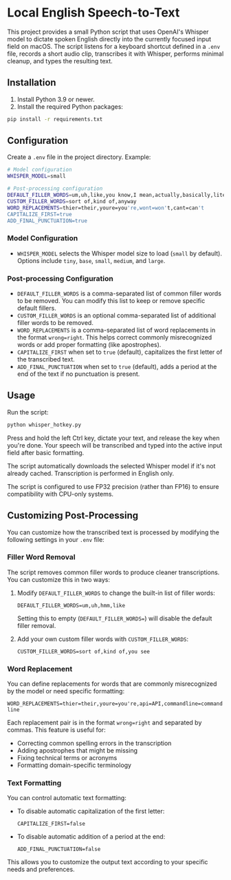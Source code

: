 # Local English Speech-to-Text

This project provides a small Python script that uses OpenAI's Whisper model
to dictate spoken English directly into the currently focused input field on
macOS. The script listens for a keyboard shortcut defined in a `.env` file,
records a short audio clip, transcribes it with Whisper, performs minimal
cleanup, and types the resulting text.

## Installation

1. Install Python 3.9 or newer.
2. Install the required Python packages:

```bash
pip install -r requirements.txt
```

## Configuration

Create a `.env` file in the project directory. Example:

```bash
# Model configuration
WHISPER_MODEL=small

# Post-processing configuration
DEFAULT_FILLER_WORDS=um,uh,like,you know,I mean,actually,basically,literally
CUSTOM_FILLER_WORDS=sort of,kind of,anyway
WORD_REPLACEMENTS=thier=their,youre=you're,wont=won't,cant=can't
CAPITALIZE_FIRST=true
ADD_FINAL_PUNCTUATION=true
```

### Model Configuration
- `WHISPER_MODEL` selects the Whisper model size to load (`small` by default). Options include `tiny`, `base`, `small`, `medium`, and `large`.

### Post-processing Configuration
- `DEFAULT_FILLER_WORDS` is a comma-separated list of common filler words to be removed. You can modify this list to keep or remove specific default fillers.
- `CUSTOM_FILLER_WORDS` is an optional comma-separated list of additional filler words to be removed.
- `WORD_REPLACEMENTS` is a comma-separated list of word replacements in the format `wrong=right`. This helps correct commonly misrecognized words or add proper formatting (like apostrophes).
- `CAPITALIZE_FIRST` when set to `true` (default), capitalizes the first letter of the transcribed text.
- `ADD_FINAL_PUNCTUATION` when set to `true` (default), adds a period at the end of the text if no punctuation is present.

## Usage

Run the script:

```bash
python whisper_hotkey.py
```

Press and hold the left Ctrl key, dictate your text, and release the key when you're done.
Your speech will be transcribed and typed into the active input field after basic formatting.

The script automatically downloads the selected Whisper model if it's not
already cached. Transcription is performed in English only.

The script is configured to use FP32 precision (rather than FP16) to ensure compatibility with CPU-only systems.

## Customizing Post-Processing

You can customize how the transcribed text is processed by modifying the following settings in your `.env` file:

### Filler Word Removal

The script removes common filler words to produce cleaner transcriptions. You can customize this in two ways:

1. Modify `DEFAULT_FILLER_WORDS` to change the built-in list of filler words:
   ```
   DEFAULT_FILLER_WORDS=um,uh,hmm,like
   ```
   Setting this to empty (`DEFAULT_FILLER_WORDS=`) will disable the default filler removal.

2. Add your own custom filler words with `CUSTOM_FILLER_WORDS`:
   ```
   CUSTOM_FILLER_WORDS=sort of,kind of,you see
   ```

### Word Replacement

You can define replacements for words that are commonly misrecognized by the model or need specific formatting:

```
WORD_REPLACEMENTS=thier=their,youre=you're,api=API,commandline=command line
```

Each replacement pair is in the format `wrong=right` and separated by commas. This feature is useful for:

- Correcting common spelling errors in the transcription
- Adding apostrophes that might be missing
- Fixing technical terms or acronyms
- Formatting domain-specific terminology

### Text Formatting

You can control automatic text formatting:

- To disable automatic capitalization of the first letter:
  ```
  CAPITALIZE_FIRST=false
  ```

- To disable automatic addition of a period at the end:
  ```
  ADD_FINAL_PUNCTUATION=false
  ```

This allows you to customize the output text according to your specific needs and preferences.
